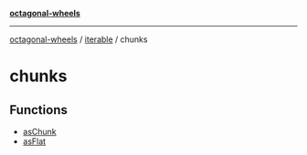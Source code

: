 [**octagonal-wheels**](../../../../../README.md)

***

[octagonal-wheels](../../../../../globals.md) / [iterable](../../README.md) / chunks

# chunks

## Functions

- [asChunk](functions/asChunk.md)
- [asFlat](functions/asFlat.md)
